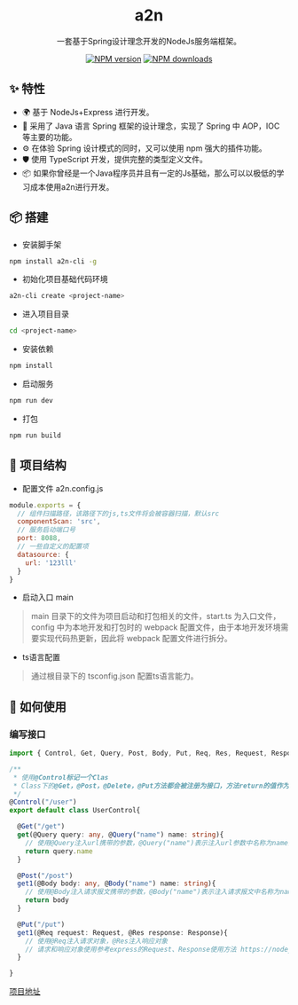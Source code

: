 <h1 align="center">a2n</h1>

<div align="center">
  
一套基于Spring设计理念开发的NodeJs服务端框架。

[![NPM version][npm-image]][npm-url] [![NPM downloads][download-image]][download-url]

[npm-image]: http://img.shields.io/npm/v/antd.svg?style=flat-square
[npm-url]: https://www.npmjs.com/package/a2n
[download-image]: https://img.shields.io/npm/dm/antd.svg?style=flat-square
[download-url]: https://www.npmjs.com/package/a2n
  
</div>

## ✨ 特性

- 🌍 基于 NodeJs+Express 进行开发。
- 🌈 采用了 Java 语言 Spring 框架的设计理念，实现了 Spring 中 AOP，IOC 等主要的功能。
- ⚙️ 在体验 Spring 设计模式的同时，又可以使用 npm 强大的插件功能。
- 🛡 使用 TypeScript 开发，提供完整的类型定义文件。
- 📦 如果你曾经是一个Java程序员并且有一定的Js基础，那么可以以极低的学习成本使用a2n进行开发。

## 📦 搭建

- 安装脚手架

```bash
npm install a2n-cli -g
```

- 初始化项目基础代码环境

```bash
a2n-cli create <project-name>
```

- 进入项目目录

```bash
cd <project-name>
```

- 安装依赖

```bash
npm install
```

- 启动服务

```bash
npm run dev
```

- 打包

```bash
npm run build
```

## 🔨 项目结构

- 配置文件 a2n.config.js

```js
module.exports = {
  // 组件扫描路径，该路径下的js,ts文件将会被容器扫描，默认src
  componentScan: 'src',
  // 服务启动端口号
  port: 8088,
  // 一些自定义的配置项
  datasource: {
    url: '123lll'
  }
}
```

- 启动入口 main

> main 目录下的文件为项目启动和打包相关的文件，start.ts 为入口文件，config 中为本地开发和打包时的 webpack 配置文件，由于本地开发环境需要实现代码热更新，因此将 webpack 配置文件进行拆分。

- ts语言配置

> 通过根目录下的 tsconfig.json 配置ts语言能力。

## 🌈 如何使用

### 编写接口

```ts
import { Control, Get, Query, Post, Body, Put, Req, Res, Request, Response } from 'a2n';

/**
 * 使用@Control标记一个Clas
 * Class下的@Get，@Post，@Delete，@Put方法都会被注册为接口，方法return的值作为接口返回值
 */
@Control("/user")
export default class UserControl{

  @Get("/get")
  get(@Query query: any, @Query("name") name: string){
    // 使用@Query注入url携带的参数，@Query("name")表示注入url参数中名称为name的参数
    return query.name
  }

  @Post("/post")
  get1(@Body body: any, @Body("name") name: string){
    // 使用@Body注入请求报文携带的参数，@Body("name")表示注入请求报文中名称为name的参数
    return body
  }

  @Put("/put")
  get1(@Req request: Request, @Res response: Response){
    // 使用@Req注入请求对象，@Res注入响应对象
    // 请求和响应对象使用参考express的Request、Response使用方法 https://nodejs.cn/express/4x/api/req/
  }

}
```

[项目地址](https://github.com/lwq0615/a2n)&nbsp;&nbsp;&nbsp;&nbsp;
